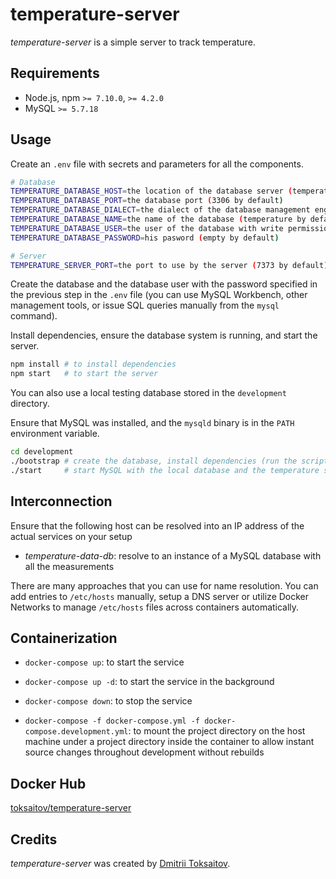 temperature-server
==================

_temperature-server_ is a simple server to track temperature.

## Requirements

* Node.js, npm `>= 7.10.0`, `>= 4.2.0`
* MySQL `>= 5.7.18`

## Usage

Create an `.env` file with secrets and parameters for all the components.

```bash
# Database
TEMPERATURE_DATABASE_HOST=the location of the database server (temperature-server-data-db by default)
TEMPERATURE_DATABASE_PORT=the database port (3306 by default)
TEMPERATURE_DATABASE_DIALECT=the dialect of the database management engine (mysql by default)
TEMPERATURE_DATABASE_NAME=the name of the database (temperature by default)
TEMPERATURE_DATABASE_USER=the user of the database with write permissions (temperature_user by default)
TEMPERATURE_DATABASE_PASSWORD=his pasword (empty by default)

# Server
TEMPERATURE_SERVER_PORT=the port to use by the server (7373 by default)
```

Create the database and the database user with the password specified in the
previous step in the `.env` file (you can use MySQL Workbench, other management
tools, or issue SQL queries manually from the `mysql` command).

Install dependencies, ensure the database system is running, and start the
server.

```bash
npm install # to install dependencies
npm start   # to start the server
```

You can also use a local testing database stored in the `development` directory.

Ensure that MySQL was installed, and the `mysqld` binary is in the `PATH`
environment variable.

```bash
cd development
./bootstrap # create the database, install dependencies (run the script only once)
./start     # start MySQL with the local database and the temperature server
```

## Interconnection

Ensure that the following host can be resolved into an IP address of the actual
services on your setup

* *temperature-data-db*: resolve to an instance of a MySQL database with all the
  measurements

There are many approaches that you can use for name resolution. You can add
entries to `/etc/hosts` manually, setup a DNS server or utilize Docker Networks
to manage `/etc/hosts` files across containers automatically.

## Containerization

* `docker-compose up`: to start the service

* `docker-compose up -d`: to start the service in the background

* `docker-compose down`: to stop the service

* `docker-compose -f docker-compose.yml -f docker-compose.development.yml`: to
  mount the project directory on the host machine under a project directory
  inside the container to allow instant source changes throughout development
  without rebuilds

## Docker Hub

[toksaitov/temperature-server](https://hub.docker.com/r/toksaitov/temperature-server)

## Credits

*temperature-server* was created by [Dmitrii Toksaitov](https://github.com/toksaitov).

